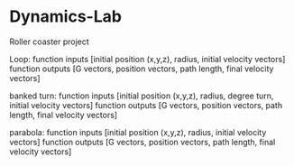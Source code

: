# Dynamics-Lab
Roller coaster project

Loop:
function inputs [initial position (x,y,z), radius, initial velocity vectors]
function outputs [G vectors, position vectors, path length, final velocity vectors] 

banked turn: 
function inputs [initial position (x,y,z), radius, degree turn,  initial velocity vectors]
function outputs [G vectors, position vectors, path length, final velocity vectors]

parabola: 
function inputs [initial position (x,y,z), radius, initial velocity vectors]
function outputs [G vectors, position vectors, path length, final velocity vectors]
